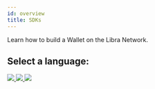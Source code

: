 ```yaml
---
id: overview
title: SDKs
---
```


Learn how to build a Wallet on the Libra Network.

## Select a language:

<div class="sdks">
  <a href="https://github.com/libra/libra-client-sdk-java" target="_blank">
    <img src="/img/docs/sdk-java.png" />
  </a>
  <a href="https://github.com/libra/libra-client-sdk-go" target="_blank">
    <img src="/img/docs/sdk-go.png" />
  </a>
  <a href="https://github.com/libra/libra-client-sdk-python" target="_blank">
    <img src="/img/docs/sdk-python.png" />
  </a>
</div>

